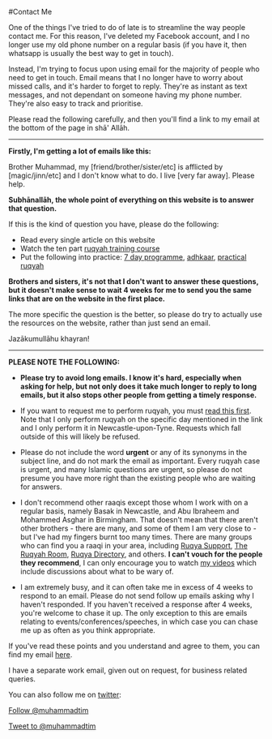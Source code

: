 [title: Contact Muhammad Tim Humble - muhammadtim.com]:/
[menu: Contact Me]:/
[menu-locgroup: primary]:/
[order: 3]:/

#Contact Me

One of the things I've tried to do of late is to streamline the way people contact me. For this reason, I've deleted my Facebook account, and I no longer use my old phone number on a regular basis (if you have it, then whatsapp is usually the best way to get in touch).

Instead, I'm trying to focus upon using email for the majority of people who need to get in touch. Email means that I no longer have to worry about missed calls, and it's harder to forget to reply. They're as instant as text messages, and not dependant on someone having my phone number. They're also easy to track and prioritise.

Please read the following carefully, and then you'll find a link to my email at the bottom of the page in shā' Allāh. 

---

**Firstly, I'm getting a lot of emails like this:**

Brother Muhammad, my [friend/brother/sister/etc] is afflicted by [magic/jinn/etc] and I don't know what to do. I live [very far away]. Please help.

**Subhānallāh, the whole point of everything on this website is to answer that question.**

If this is the kind of question you have, please do the following:

* Read every single article on this website
* Watch the ten part [ruqyah training course](http://muhammadtim.com/video#training)
* Put the following into practice: [7 day programme](http://muhammadtim.com/7dayrd), [adhkaar](http://muhammadtim.com/protectys), [practical ruqyah](http://muhammadtim.com/programme) 

**Brothers and sisters, it's not that I don't want to answer these questions, but it doesn't make sense to wait 4 weeks for me to send you the same links that are on the website in the first place.**

The more specific the question is the better, so please do try to actually use the resources on the website, rather than just send an email.

Jazākumullāhu khayran!

---

**PLEASE NOTE THE FOLLOWING:**

* **Please try to avoid long emails. I know it's hard, especially when asking for help, but not only does it take much longer to reply to long emails, but it also stops other people from getting a timely response.**

* If you want to request me to perform ruqyah, you must [read this first](/ruqyah). Note that I only perform ruqyah on the specific day mentioned in the link and I only perform it in Newcastle-upon-Tyne. Requests which fall outside of this will likely be refused.

* Please do not include the word **urgent** or any of its synonyms in the subject line, and do not mark the email as important. Every ruqyah case is urgent, and many Islamic questions are urgent, so please do not presume you have more right than the existing people who are waiting for answers.

* I don't recommend other raaqis except those whom I work with on a regular basis, namely Basak in Newcastle, and Abu Ibraheem and Mohammed Asghar in Birmingham. That doesn't mean that there aren't other brothers - there are many, and some of them I am very close to - but I've had my fingers burnt too many times. There are many groups who can find you a raaqi in your area, including [Ruqya Support](http://ruqyasupport.com/), [The Ruqyah Room](https://en-gb.facebook.com/TheRuqyaRoom), [Ruqya Directory](http://ruqyahdirectory.com), and others. **I can't vouch for the people they recommend**, I can only encourage you to watch [my videos](/video) which include discussions about what to be wary of.

* I am extremely busy, and it can often take me in excess of 4 weeks to respond to an email. Please do not send follow up emails asking why I haven't responded. If you haven't received a response after 4 weeks, you're welcome to chase it up. The only exception to this are emails relating to events/conferences/speeches, in which case you can chase me up as often as you think appropriate. 

If you've read these points and you understand and agree to them, you can find my email [here](http://muhammadtim.com/email).

I have a separate work email, given out on request, for business related queries.

You can also follow me on [twitter](http://twitter.com/muhammadtim):

<a href="https://twitter.com/muhammadtim" class="twitter-follow-button" data-show-count="false">Follow @muhammadtim</a>
<script>!function(d,s,id){var js,fjs=d.getElementsByTagName(s)[0],p=/^http:/.test(d.location)?'http':'https';if(!d.getElementById(id)){js=d.createElement(s);js.id=id;js.src=p+'://platform.twitter.com/widgets.js';fjs.parentNode.insertBefore(js,fjs);}}(document, 'script', 'twitter-wjs');</script>

<a href="https://twitter.com/intent/tweet?screen_name=muhammadtim" class="twitter-mention-button" data-related="muhammadtim">Tweet to @muhammadtim</a>
<script>!function(d,s,id){var js,fjs=d.getElementsByTagName(s)[0],p=/^http:/.test(d.location)?'http':'https';if(!d.getElementById(id)){js=d.createElement(s);js.id=id;js.src=p+'://platform.twitter.com/widgets.js';fjs.parentNode.insertBefore(js,fjs);}}(document, 'script', 'twitter-wjs');</script>

